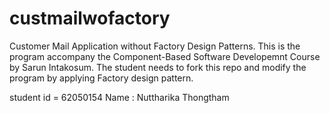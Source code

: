 # custmailwofactory
Customer Mail Application without Factory Design Patterns.
This is the program accompany the Component-Based Software Developemnt Course by Sarun Intakosum.
The student needs to fork this repo and modify the program by applying Factory design pattern.

student id = 62050154
Name : Nuttharika Thongtham